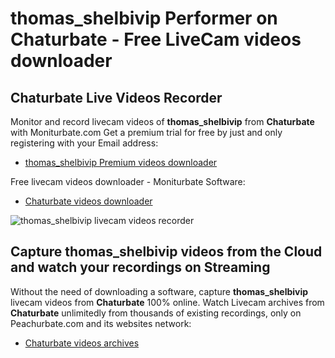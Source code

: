 # thomas_shelbivip Performer on Chaturbate - Free LiveCam videos downloader

## Chaturbate Live Videos Recorder

Monitor and record livecam videos of **thomas_shelbivip** from **Chaturbate** with Moniturbate.com
Get a premium trial for free by just and only registering with your Email address:
* [thomas_shelbivip Premium videos downloader](https://moniturbate.com/request-demo-licence-key.html)

Free livecam videos downloader - Moniturbate Software:
* [Chaturbate videos downloader](https://moniturbate.com/moniturbate-download-software.html)

![thomas_shelbivip livecam videos recorder](https://peachurnet.com/templates/moniturbate-software.png)


## Capture thomas_shelbivip videos from the Cloud and watch your recordings on Streaming

Without the need of downloading a software, capture **thomas_shelbivip** livecam videos from **Chaturbate** 100% online.
Watch Livecam archives from **Chaturbate** unlimitedly from thousands of existing recordings, only on Peachurbate.com and its websites network:
* [Chaturbate videos archives](https://peachurnet.com/)